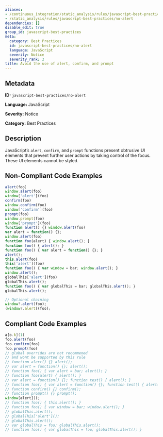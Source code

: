 ```yaml
---
aliases:
- /continuous_integration/static_analysis/rules/javascript-best-practices/no-alert
- /static_analysis/rules/javascript-best-practices/no-alert
dependencies: []
disable_edit: true
group_id: javascript-best-practices
meta:
  category: Best Practices
  id: javascript-best-practices/no-alert
  language: JavaScript
  severity: Notice
  severity_rank: 3
title: Avoid the use of alert, confirm, and prompt
---
```

<!--  SOURCED FROM https://github.com/DataDog/datadog-static-analyzer-rule-docs -->


## Metadata
**ID:** `javascript-best-practices/no-alert`

**Language:** JavaScript

**Severity:** Notice

**Category:** Best Practices

## Description
JavaScript’s `alert`, `confirm`, and `prompt` functions present obtrusive UI elements that prevent further user actions by taking control of the focus. These UI elements cannot be styled.

## Non-Compliant Code Examples
```javascript
alert(foo)
window.alert(foo)
window['alert'](foo)
confirm(foo)
window.confirm(foo)
window['confirm'](foo)
prompt(foo)
window.prompt(foo)
window['prompt'](foo)
function alert() {} window.alert(foo)
var alert = function() {};
window.alert(foo)
function foo(alert) { window.alert(); }
function foo() { alert(); }
function foo() { var alert = function() {}; }
alert();
this.alert(foo)
this['alert'](foo)
function foo() { var window = bar; window.alert(); }
window.alert();
globalThis['alert'](foo)
globalThis.alert();
function foo() { var globalThis = bar; globalThis.alert(); }
globalThis.alert();

// Optional chaining
window?.alert(foo);
(window?.alert)(foo);
```

## Compliant Code Examples
```javascript
a[o.k](1)
foo.alert(foo)
foo.confirm(foo)
foo.prompt(foo)
// global overrides are not recommened 
// and wont be supported by this rule
// function alert() {} alert();
// var alert = function() {}; alert();
// function foo() { var alert = bar; alert(); }
// function foo(alert) { alert(); }
// var alert = function() {}; function test() { alert(); }
// function foo() { var alert = function() {}; function test() { alert(); } }
// function confirm() {} confirm();
// function prompt() {} prompt();
window[alert]();
// function foo() { this.alert(); }
// function foo() { var window = bar; window.alert(); }
// globalThis.alert();
// globalThis['alert']();
// globalThis.alert();
// var globalThis = foo; globalThis.alert();
// function foo() { var globalThis = foo; globalThis.alert(); }
```
